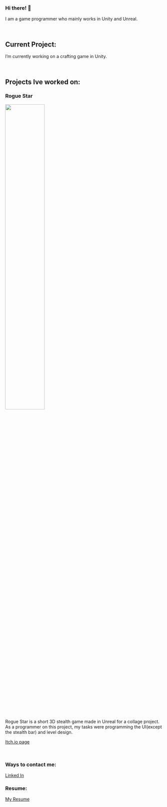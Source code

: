 ### Hi there! 👋

I am a game programmer who mainly works in Unity and Unreal.

<br>

## Current Project:

I’m currently working on a crafting game in Unity.

<br>

## Projects Ive worked on:

### Rogue Star

<img src="https://user-images.githubusercontent.com/68763524/172903780-f3515502-a32a-45a7-be26-f9797cd7aa14.png"  width=50% height=50%>

Rogue Star is a short 3D stealth game made in Unreal for a collage project. As a programmer on this project, my tasks were programming the UI(except the stealth bar) and level design.

[Itch.io page](https://liquid-moon-productions.itch.io/rogue-star)

<br>

### Ways to contact me:

[Linked In](https://www.linkedin.com/in/bryce-deshotel-2782041bb/)

### Resume:

[My Resume](https://resume.creddle.io/resume/da2bcg8gk1o)
